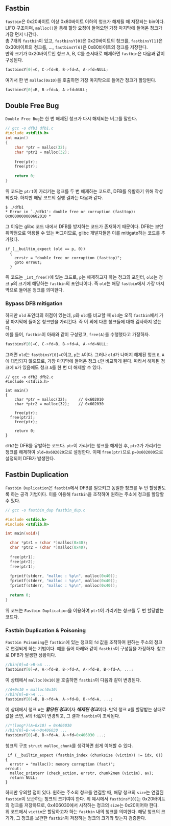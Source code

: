 ## Fastbin
`fastbin`은 0x20바이트 이상 0x80바이트 이하의 청크가 해제될 때 저장되는 bin이다. LIFO 구조이며, `malloc()`을 통해 할당 요청이 들어오면 가장 마지막에 들어온 청크가 가장 먼저 나간다.   
총 7개의 `fastbin`이 있고, `fastbinsY[0]`은 0x20바이트의 청크를, `fastbinsY[1]`은 0x30바이트의 청크를, ..., `fastbinsY[6]`은 0x80바이트의 청크를 저장한다.   
만약 크기가 0x20바이트인 청크 A, B, C를 순서대로 해제하면 `fastbin`은 다음과 같이 구성된다.
```c
fastbinsY[0]=C, C->fd=B, B->fd=A, A->fd=NULL;
```
여기서 한 번 `malloc(0x10)`을 호출하면 가장 마지막으로 들어간 청크가 할당된다.
```c
fastbinsY[0]=B, B->fd=A, A->fd=NULL;
```

## Double Free Bug
`Double Free Bug`는 한 번 해제된 청크가 다시 해제되는 버그를 말한다.

```c
// gcc -o dfb1 dfb1.c
#include <stdlib.h>
int main()
{
	char *ptr = malloc(32);
	char *ptr2 = malloc(32);
	
	free(ptr);
	free(ptr);
	
	return 0;
}
```

위 코드는 `ptr1`이 가리키는 청크를 두 번 해제하는 코드로, DFB를 유발하기 위해 작성되었다. 하지만 해당 코드의 실행 결과는 다음과 같다.
```
$ ./dfb1
* Error in `./dfb1': double free or corruption (fasttop): 0x0000000000602010 *
```
그 이유는 glibc 코드 내에서 DFB를 방지하는 코드가 존재하기 때문이다. DFB는 보안 취약점으로 악용될 수 있는 버그이므로, glibc 개발자들은 이를 mitigate하는 코드를 추가했다.
```
if (__builtin_expect (old == p, 0))
  {
    errstr = "double free or corruption (fasttop)";
    goto errout;
  }
```
위 코드는 `_int_free()`에 있는 코드로, `p`는 해제하고자 하는 청크의 포인터, `old`는 청크 `p`의 크기에 해당하는 `fastbin`의 포인터이다. 즉 `old`는 해당 `fastbin`에서 가장 마지막으로 들어온 청크를 의미한다.   

### Bypass DFB mitigation
하지만 `old` 포인터의 허점이 있는데, `p`와 `old`를 비교할 때 `old`는 오직 `fastbin`에서 가장 마지막에 들어온 청크만을 가리킨다. 즉 이 외에 다른 청크들에 대해 검사하지 않는다.   
예를 들어, `fastbin`이 아래와 같이 구성됐고, `free(A)`를 수행했다고 가정하자.
```c
fastbinsY[0]=C, C->fd=B, B->fd=A, A->fd=NULL;
```
그러면 `old`는 `fastbinsY[0]=C`이고, `p`는 `A`이다. 그러나 `old`가 나머지 해제된 청크 `B`, `A`에 대입되지 않으므로, 가장 마지막에 들어온 청크 `C`만 비교하게 된다. 따라서 해제된 청크에 `A`가 있음에도 청크 `A`를 한 번 더 해제할 수 있다.

```
// gcc -o dfb2 dfb2.c
#include <stdlib.h>

int main()
{
	char *ptr = malloc(32);     // 0x602010 
	char *ptr2 = malloc(32);    // 0x602030
	
	free(ptr);
  free(ptr2);
	free(ptr);
	
	return 0;
}
```
`dfb2`는 DFB를 유발하는 코드다. `ptr`이 가리키는 청크를 해제한 후, `ptr2`가 가리키는 청크를 해제하여 `old=0x602020`으로 설정한다. 이때 `free(ptr)`으로 `p=0x602000`으로 설정되어 DFB가 발생한다.

## Fastbin Duplication
`Fastbin Duplication`은 `fastbin`에서 DFB를 일으키고 동일한 청크를 두 번 할당받도록 하는 공격 기법이다. 이를 이용해 `fastbin`을 조작하여 원하는 주소에 청크를 할당할 수 있다.
```c
// gcc -o fastbin_dup fastbin_dup.c

#include <stdio.h>
#include <stdlib.h>

int main(void){

  char *ptr1 = (char *)malloc(0x40);
  char *ptr2 = (char *)malloc(0x40);
  
  free(ptr1);
  free(ptr2);
  free(ptr1);
  
  fprintf(stderr, "malloc : %p\n", malloc(0x40));
  fprintf(stderr, "malloc : %p\n", malloc(0x40));
  fprintf(stderr, "malloc : %p\n", malloc(0x40));
  
  return 0;
}
```
위 코드는 `Fastbin Duplication`을 이용하여 `ptr1`이 가리키는 청크를 두 번 할당받는 코드다.

### Fastbin Duplication & Poisoning
`Fastbin Poisoning`은 `fastbin`에 있는 청크의 `fd` 값을 조작하여 원하는 주소의 청크로 연결되게 하는 기법이다. 예를 들어 아래와 같이 `fastbin`이 구성됨을 가정하자. 참고로 DFB가 발생한 상황이다.
```c
//bin[0]=A->B->A ...
fastbinsY[0]=A, A->fd=B, B->fd=A, A->fd=B, B->fd=A, ...;
```
이 상태에서 `malloc(0x10)`을 호출하면 `fastbin`이 다음과 같이 변경된다.
```c
//A+0x10 = malloc(0x10)
//bin[0]=B->A ...
fastbinsY[0]=B, B->fd=A, A->fd=B, B->fd=A, ...;
```
이 상태에서 청크 `A`는 ***할당된 청크***이자 ***해제된 청크***이다. 만약 청크 `A`를 할당받는 상태로 값을 쓰면, `A`의 `fd`값이 변경되고, 그 결과 `fastbin`이 조작된다.
```c
//*(long*)(A+0x10) = 0x406030
//bin[0]=B->A->0x406030 ...
fastbinsY[0]=B, B->fd=A, A->fd=0x406030 ...;
```
청크의 구조 `struct malloc_chunk`를 생각하면 쉽게 이해할 수 있다.   
```
 if (__builtin_expect (fastbin_index (chunksize (victim)) != idx, 0))
{
  errstr = "malloc(): memory corruption (fast)";
errout:
  malloc_printerr (check_action, errstr, chunk2mem (victim), av);
  return NULL;
}
```
하지만 유의할 점이 있다. 원하는 주소의 청크를 연결할 때, 해당 청크의 `size`는 연결된 `fastbin`이 보관하는 청크의 크기여야 한다. 위 예시에서 `fastbinsY[0]`는 0x20바이트의 청크를 저장하므로, 0x406030에서 시작하는 청크의 `size`는 0x20이어야 한다.   
위 코드에서 `victim`은 할당하고자 하는 `fastbin` 내의 청크를 의미한다. 해당 청크의 크기가, 그 청크를 보관한 `fastbin`이 저장하는 청크의 크기와 맞는지 검증한다.
